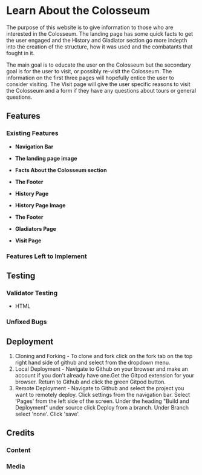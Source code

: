 # Learn About the Colosseum
The purpose of this website is to give information to those who are interested in the Colosseum. The landing page has some quick facts to get the user engaged and the History and Gladiator section go more indepth into the creation of the structure, how it was used and the combatants that fought in it.

The main goal is to educate the user on the Colosseum but the secondary goal is for the user to visit, or possibly re-visit the Colosseum. The information on the first three pages will hopefully entice the user to consider visiting. The Visit page will give the user specific reasons to visit the Colosseum and a form if they have any questions about tours or general questions.

## Features 



### Existing Features

- __Navigation Bar__



- __The landing page image__

- __Facts About the Colosseum section__

- __The Footer__ 



- __History Page__


- __History Page Image__

 

- __The Footer__ 



- __Gladiators Page__



- __Visit Page__



### Features Left to Implement



## Testing 




### Validator Testing 

- HTML


### Unfixed Bugs



## Deployment

1. Cloning and Forking - To clone and fork click on the fork tab on the top right hand side of github and select from the dropdown menu.
2. Local Deployment - Navigate to Github on your browser and make an account if you don't already have one.Get the Gitpod extension for your browser. Return to Github and click the green Gitpod button.
3. Remote Deployment - Navigate to Github and select the project you want to remotely deploy. Click settings from the navigation bar. Select 'Pages' from the left side of the screen. Under the heading "Build and Deployment" under source click Deploy from a branch. Under Branch select 'none'. Click 'save'.




## Credits 



### Content 


### Media



